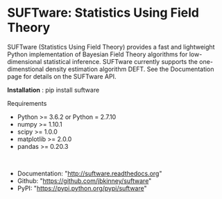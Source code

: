 # SUFTware: Statistics Using Field Theory

SUFTware (Statistics Using Field Theory) provides a fast and lightweight Python implementation of Bayesian Field Theory algorithms for low-dimensional statistical inference. SUFTware currently supports the one-dimenstional density estimation algorithm DEFT. See the Documentation page for details on the SUFTware API.


**Installation** :
pip install suftware

Requirements 

* Python >= 3.6.2 or Python = 2.7.10
* numpy >= 1.10.1
* scipy >= 1.0.0
* matplotlib >= 2.0.0
* pandas >= 0.20.3
<br/>

* Documentation: "http://suftware.readthedocs.org"
* Github: "https://github.com/jbkinney/suftware"
* PyPI: "https://pypi.python.org/pypi/suftware"

